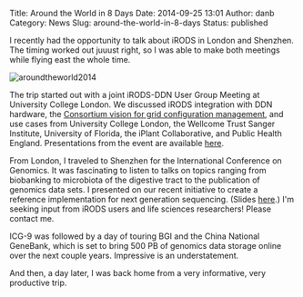 Title: Around the World in 8 Days
Date: 2014-09-25 13:01
Author: danb
Category: News
Slug: around-the-world-in-8-days
Status: published

I recently had the opportunity to talk about iRODS in London and
Shenzhen. The timing worked out juuust right, so I was able to make both
meetings while flying east the whole time.  

![aroundtheworld2014](http://irods.org/wp-content/uploads/2014/09/aroundtheworld2014.jpg)  
<!--more-->  
The trip started out with a joint iRODS-DDN User Group Meeting at
University College London. We discussed iRODS integration with DDN
hardware, the [Consortium vision for grid configuration
management](http://irods.org/wp-content/uploads/2014/09/iRODS-4.0-and-Beyond-UK-September-2014.pdf "iRODS DDN UK User Group Meeting Slides"),
and use cases from University College London, the Wellcome Trust Sanger
Institute, University of Florida, the iPlant Collaborative, and Public
Health England. Presentations from the event are available
[here](http://irods.org/wp-content/uploads/2014/09/iRODS-4.0-and-Beyond-UK-September-2014.pdf "iRODS DDN UK User Group Meeting Slides").

From London, I traveled to Shenzhen for the International Conference on
Genomics. It was fascinating to listen to talks on topics ranging from
biobanking to microbiota of the digestive tract to the publication of
genomics data sets. I presented on our recent initiative to create a
reference implementation for next generation sequencing. (Slides
[here](http://irods.org/wp-content/uploads/2014/09/Managing-NGS-Data-using-iRODS.pdf "ICG-9 Presentation").)
I'm seeking input from iRODS users and life sciences researchers! Please
contact me.

ICG-9 was followed by a day of touring BGI and the China National
GeneBank, which is set to bring 500 PB of genomics data storage online
over the next couple years. Impressive is an understatement.

And then, a day later, I was back home from a very informative, very
productive trip.
